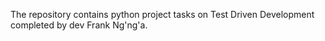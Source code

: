 The repository contains python project tasks on Test Driven Development completed by dev Frank Ng'ng'a.